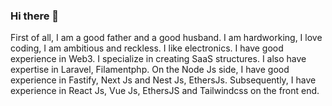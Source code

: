 ### Hi there 👋

First of all, I am a good father and a good husband. I am hardworking, I love coding, I am ambitious and reckless. I like electronics. I have good experience in Web3. I specialize in creating SaaS structures. I also have expertise in Laravel, Filamentphp. On the Node Js side, I have good experience in Fastify, Next Js and Nest Js, EthersJs. Subsequently, I have experience in React Js, Vue Js, EthersJS and Tailwindcss on the front end.

<!--
**ferdiunal/ferdiunal** is a ✨ _special_ ✨ repository because its `README.md` (this file) appears on your GitHub profile.

Here are some ideas to get you started:

- 🔭 I’m currently working on ...
- 🌱 I’m currently learning ...
- 👯 I’m looking to collaborate on ...
- 🤔 I’m looking for help with ...
- 💬 Ask me about ...
- 📫 How to reach me: ...
- 😄 Pronouns: ...
- ⚡ Fun fact: ...
-->
